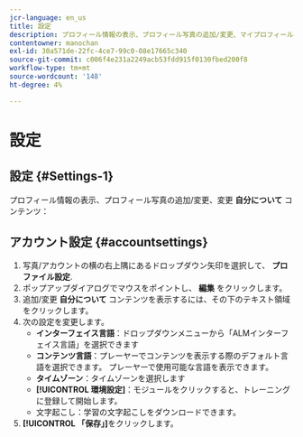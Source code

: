 ```yaml
---
jcr-language: en_us
title: 設定
description: プロフィール情報の表示、プロフィール写真の追加/変更、マイプロフィールコンテンツの変更を行います。
contentowner: manochan
exl-id: 30a571de-22fc-4ce7-99c0-08e17665c340
source-git-commit: c006f4e231a2249acb53fdd915f0130fbed200f8
workflow-type: tm+mt
source-wordcount: '148'
ht-degree: 4%

---
```


# 設定

## 設定 {#Settings-1}

プロフィール情報の表示、プロフィール写真の追加/変更、変更 **自分について** コンテンツ：

## アカウント設定 {#accountsettings}

1. 写真/アカウントの横の右上隅にあるドロップダウン矢印を選択して、 **プロファイル設定**.
1. ポップアップダイアログでマウスをポイントし、 **編集** をクリックします。
1. 追加/変更 **自分について** コンテンツを表示するには、その下のテキスト領域をクリックします。
1. 次の設定を変更します。
   * **インターフェイス言語**：ドロップダウンメニューから「ALMインターフェイス言語」を選択できます
   * **コンテンツ言語**：プレーヤーでコンテンツを表示する際のデフォルト言語を選択できます。 プレーヤーで使用可能な言語を表示できます。
   * **タイムゾーン**：タイムゾーンを選択します
   * **[!UICONTROL 環境設定]**：モジュールをクリックすると、トレーニングに登録して開始します。
   * 文字起こし：学習の文字起こしをダウンロードできます。
1. **[!UICONTROL 「保存」]**&#x200B;をクリックします。
